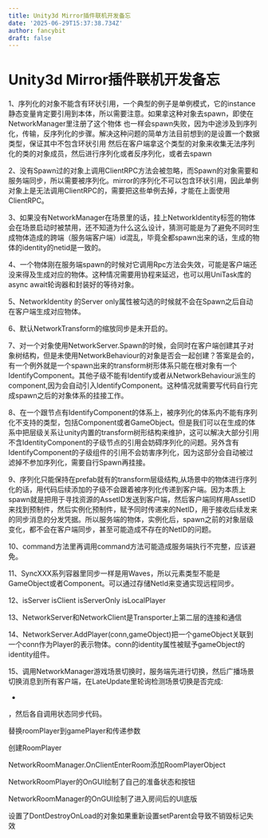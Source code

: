 ```yaml
---
title: Unity3d Mirror插件联机开发备忘
date: '2025-06-29T15:37:38.734Z'
author: fancybit
draft: false
---
```

<div class="header"><h1 class="single-title animate__animated animate__pulse animate__faster">Unity3d Mirror插件联机开发备忘</h1></div>

<div class="content" id="content"><p>1、序列化的对象不能含有环状引用，一个典型的例子是单例模式，它的instance静态变量肯定要引用到本体，所以需要注意。如果拿这种对象去spawn，即使在NetworkManager里注册了这个物体 也一样会spawn失败，因为中途涉及到序列化，传输，反序列化的步骤。解决这种问题的简单方法目前想到的是设置一个数据类型，保证其中不包含环状引用 然后在客户端拿这个类型的对象来收集无法序列化的类的对象成员，然后进行序列化或者反序列化，或者去spawn</p><p>2、没有Spawn过的对象上调用ClientRPC方法会被忽略，而Spawn的对象需要和服务端同步，所以需要被序列化。mirror的序列化不可以包含环状引用，因此单例对象上是无法调用ClientRPC的，需要把这些单例去掉，才能在上面使用ClientRPC。</p><p>3、如果没有NetworkManager在场景里的话，挂上NetworkIdentity标签的物体会在场景启动时被禁用，还不知道为什么这么设计，猜测可能是为了避免不同时生成物体造成的跨端（服务端客户端）id混乱，毕竟全都spawn出来的话，生成的物体的identity的netid是一致的。</p><p>4、一个物体刚在服务端spawn的时候对它调用Rpc方法会失效，可能是客户端还没来得及生成对应的物体。这种情况需要用协程来延迟，也可以用UniTask库的async await轮询器和封装好的等待对象。</p><p>5、NetworkIdentity 的Server only属性被勾选的时候就不会在Spawn之后自动在客户端生成对应物体。</p><p>6、默认NetworkTransform的缩放同步是未开启的。</p><p>7、对一个对象使用NetworkServer.Spawn的时候，会同时在客户端创建其子对象树结构，但是未使用NetworkBehaviour的对象是否会一起创建？答案是会的，有一个例外就是一个spawn出来的transform树形体系只能在根对象有一个IdentifyComponent。其他子级不能有Identify或者从NetworkBehaviour派生的component,因为会自动引入IdentifyComponent。这种情况就需要写代码自行完成spawn之后的对象体系的挂接工作。</p><p>8、在一个跟节点有IdentifyComponent的体系上，被序列化的体系内不能有序列化不支持的类型，包括Component或者GameObject。但是我们可以在生成的体系中把层级关系让unity内置的transform树形结构来维护，这可以解决大部分引用不含IdentityComponent的子级节点的引用会妨碍序列化的问题。另外含有IdentifyComponent的子级组件的引用不会妨害序列化，因为这部分会自动被过滤掉不参加序列化，需要自行Spawn再挂接。</p><p>9、序列化只能保持在prefab就有的transform层级结构,从场景中的物体进行序列化的话，用代码后续添加的子级不会跟着被序列化传递到客户端。因为本质上spawn就是把用于寻找资源的AssetID发送到客户端，然后客户端同样用AssetID来找到预制件，然后实例化预制件，赋予同时传递来的NetID，用于接收后续发来的同步消息的分发凭据。所以服务端的物体，实例化后，spawn之前的对象层级变化，都不会在客户端同步，甚至可能造成不存在的NetID的问题。</p><p>10、command方法里再调用command方法可能造成服务端执行不完整，应该避免。</p><p>11、SyncXXX系列容器里同步一样是用Waves，所以元素类型不能是GameObject或者Component。可以通过存储NetId来变通实现远程同步。</p><p>12、isServer isClient isServerOnly isLocalPlayer</p><p>13、NetworkServer和NetworkClient是Transporter上第二层的连接和通信</p><p>14、NetworkServer.AddPlayer(conn,gameObject)把一个gameObject关联到一个conn作为Player的表示物体。conn的identity属性被赋予gameObject的identity组件。</p><p>15、调用NetworkManager游戏场景切换时，服务端先进行切换，然后广播场景切换消息到所有客户端，在LateUpdate里轮询检测场景切换是否完成:</p><ul><li></li></ul><p>，然后各自调用状态同步代码。</p><p>替换roomPlayer到gamePlayer和传递参数</p><!-- raw HTML omitted --><!-- raw HTML omitted --><p>创建RoomPlayer</p><!-- raw HTML omitted --><!-- raw HTML omitted --><p>NetworkRoomManager.OnClientEnterRoom添加RoomPlayerObject</p><p>NetworkRoomPlayer的OnGUI绘制了自己的准备状态和按钮</p><p>NetworkRoomManager的OnGUI绘制了进入房间后的UI底版</p><p>设置了DontDestroyOnLoad的对象如果重新设置setParent会导致不销毁标记失效</p></div>

